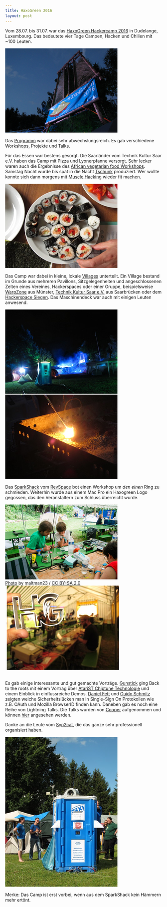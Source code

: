 ```yaml
---
title: HaxoGreen 2016
layout: post
---
```




Vom 28.07. bis 31.07. war das [HaxoGreen Hackercamp 2016](https://haxogreen.lu/) in Dudelange, Luxembourg.
Das bedeutete vier Tage Campen, Hacken und Chillen mit ~100 Leuten.


<img src="/images/hg2016/IMG_3184.JPG" width="360px" />


Das [Programm](https://wiki.haxogreen.lu/2016/wiki/Schedule) war dabei sehr abwechslungsreich.
Es gab verschiedene Workshops, Projekte und Talks.

Für das Essen war bestens gesorgt. Die Saarländer vom Technik Kultur Saar e.V. haben das Camp mit Pizza und Lyonerpfanne versorgt.
Sehr lecker waren auch die Ergebnisse des [African vegetarian food Workshops](https://wiki.haxogreen.lu/2016/wiki/African_vegetarian_food_workshop).
Samstag Nacht wurde bis spät in die Nacht [Tschunk](https://entropia.de/Tschunk) produziert.
Wer wollte konnte sich dann morgens mit [Muscle Hacking](http://muscle.hacker.lu/) wieder fit machen.

<img src="/images/hg2016/IMG_3380-small.JPG" />


Das Camp war dabei in kleine, lokale [Villages](https://wiki.haxogreen.lu/2016/wiki/Villages) unterteilt.
Ein Village bestand im Grunde aus mehreren Pavillons, Sitzgelegenheiten und angeschlossenen Zelten eines Vereines, Hackerspaces oder einer Gruppe,
beispielsweise [WarpZone](https://www.warpzone.ms/) aus Münster, [Technik Kultur Saar e.V.](https://www.hacksaar.de/) aus Saarbrücken
oder dem [Hackerspace Siegen](https://hasi.it/). Das Maschinendeck war auch mit einigen Leuten anwesend.

<img src="/images/hg2016/IMG_3218-small.JPG" width="360px" />
<img src="/images/hg2016/IMG_3179-small.JPG" width="360px" />


Das [SparkShack](https://wiki.haxogreen.lu/2016/wiki/SparkShack) vom [RevSpace](https://revspace.nl/Main_Page)
bot einen Workshop um *den einen* Ring zu schmieden. Weiterhin wurde aus einem Mac Pro ein Haxogreen Logo gegossen,
das den Veranstaltern zum Schluss überreicht wurde.

<div>
<div style="float:left">
<img src="/images/hg2016/28114227373_c5285aca8a_o-small.jpg" width="360px" /><br />
<a rel="nofollow" class="external text" href="https://www.flickr.com/photos/maltman23/28114227373/in/album-72157670652567850/">Photo</a> by maltman23 / <a rel="nofollow" class="external text" href="https://creativecommons.org/licenses/by-sa/2.0/">CC BY-SA 2.0</a>
</div>
<div style="float:left; margin-left: 5px">
<img src="/images/hg2016/IMG_3371-small.JPG" width="360px" />
</div>
<div style="clear:both"></div>
<br />
</div>


Es gab einige interessante und gut gemachte Vorträge.
[Gunstick](https://twitter.com/gunstickulm) ging Back to the roots mit einem Vortrag
über [AtariST Chiptune Technologie](https://wiki.haxogreen.lu/2016/wiki/AtariST_chiptune_technologies) und einem Einblick in einflussreiche Demos.
[Daniel Fett](https://twitter.com/dfett42) und [Guido Schmitz](https://twitter.com/gtrsde) zeigten welche Sicherheitslücken man in Single-Sign On
Protokollen wie z.B. OAuth und Mozilla BrowserID finden kann.
Daneben gab es noch eine Reihe von Lightning Talks. Die Talks wurden von [Cooper](https://twitter.com/Ministraitor) aufgenommen und können [hier](https://www.youtube.com/channel/UCuSR-bGB56s5k7jdG4_5JGA) angesehen werden.

Danke an die Leute vom [Syn2cat](https://www.hackerspace.lu/), die das ganze sehr professionell organisiert haben.

<img src="/images/hg2016/IMG_3255-small.JPG" width="360px" />

Merke: Das Camp ist erst vorbei, wenn aus dem SparkShack kein Hämmern mehr ertönt.
